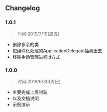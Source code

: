 ## Changelog

### 1.0.1
> 时间:2019/7/19(周五)

* 删除多余的类
* 把组件化处理的ApplicationDelegate抽离出去
* 移除手动管理进程id方式

### 1.0.0
> 时间:2019/6/30(周日)

* 主要完成上层封装
* 以及文档说明
* 示例演示
